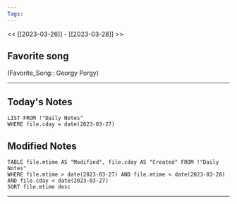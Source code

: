 ```yaml
---
Tags:
---
```

<< [[2023-03-26]] - [[2023-03-28]] >>
## Favorite song
(Favorite_Song:: Georgy Porgy)

___
## Today's Notes
```dataview
LIST FROM !"Daily Notes"
WHERE file.cday = date(2023-03-27)
```
## Modified Notes
```dataview
TABLE file.mtime AS "Modified", file.cday AS "Created" FROM !"Daily Notes" 
WHERE file.mtime > date(2023-03-27) AND file.mtime < date(2023-03-28) AND file.cday < date(2023-03-27)
SORT file.mtime desc
```
___
